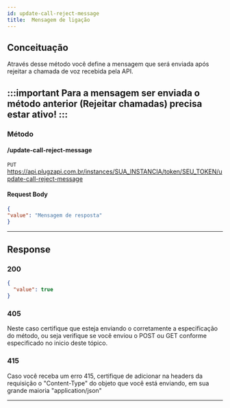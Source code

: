 ```yaml
---
id: update-call-reject-message
title:  Mensagem de ligação
---
```


## Conceituação

Através desse método você define a mensagem que será enviada após rejeitar a chamada de voz recebida pela API.

:::important
Para a mensagem ser enviada o método anterior (Rejeitar chamadas) precisa estar ativo!
:::
---
### Método

#### /update-call-reject-message

`PUT` https://api.plugzapi.com.br/instances/SUA_INSTANCIA/token/SEU_TOKEN/update-call-reject-message

#### Request Body

```json
{
"value": "Mensagem de resposta"
}
```

---


## Response

### 200

```json
{
  "value": true
}
```

### 405

Neste caso certifique que esteja enviando o corretamente a especificação do método, ou seja verifique se você enviou o POST ou GET conforme especificado no inicio deste tópico.

### 415

Caso você receba um erro 415, certifique de adicionar na headers da requisição o "Content-Type" do objeto que você está enviando, em sua grande maioria "application/json"

---